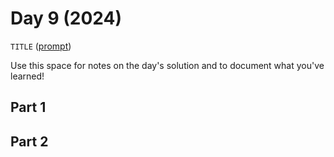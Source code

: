 # Day 9 (2024)

`TITLE` ([prompt](https://adventofcode.com/2024/day/9))

Use this space for notes on the day's solution and to document what you've learned!

## Part 1

## Part 2

